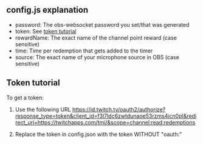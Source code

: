 ## config.js explanation
- password: The obs-websocket password you set/that was generated
- token: See [token tutorial](https://github.com/Pentalex/ChannelPointMute#token-tutorial)
- rewardName: The exact name of the channel point reward (case sensitive)
- time: Time per redemption that gets added to the timer
- source: The exact name of your microphone source in OBS (case sensitive)


## Token tutorial
To get a token:
1. Use the following URL
https://id.twitch.tv/oauth2/authorize?response_type=token&client_id=f3l7ldc6zwtdunaoe53rzms4icn0pl&redirect_uri=https://twitchapps.com/tmi/&scope=channel:read:redemptions

2. Replace the token in config.json with the token WITHOUT "oauth:" 

